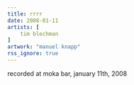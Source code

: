 ```yaml
---
title: rrrr
date: 2008-01-11
artists: [
    tim blechman
]
artwork: "manuel knapp"
rss_ignore: true
---
```

recorded at moka bar, january 11th, 2008

